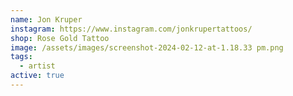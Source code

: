 ```yaml
---
name: Jon Kruper
instagram: https://www.instagram.com/jonkrupertattoos/
shop: Rose Gold Tattoo
image: /assets/images/screenshot-2024-02-12-at-1.18.33 pm.png
tags:
  - artist
active: true
---
```

